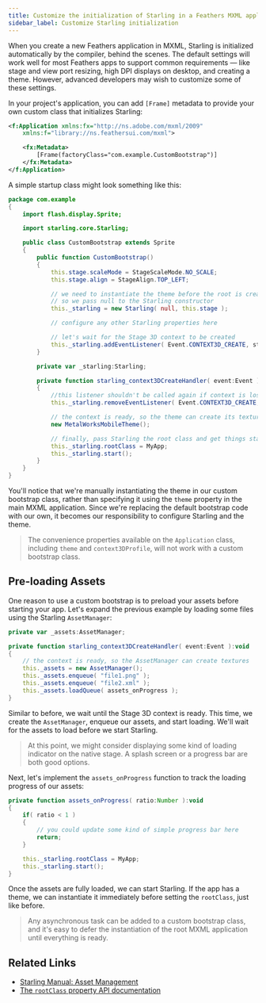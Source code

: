 ```yaml
---
title: Customize the initialization of Starling in a Feathers MXML application (Starling version)
sidebar_label: Customize Starling initialization
---
```


When you create a new Feathers application in MXML, Starling is initialized automatically by the compiler, behind the scenes. The default settings will work well for most Feathers apps to support common requirements — like stage and view port resizing, high DPI displays on desktop, and creating a theme. However, advanced developers may wish to customize some of these settings.

In your project's application, you can add `[Frame]` metadata to provide your own custom class that initializes Starling:

```xml
<f:Application xmlns:fx="http://ns.adobe.com/mxml/2009"
	xmlns:f="library://ns.feathersui.com/mxml">

	<fx:Metadata>
		[Frame(factoryClass="com.example.CustomBootstrap")]
	</fx:Metadata>
</f:Application>
```

A simple startup class might look something like this:

```actionscript
package com.example
{
	import flash.display.Sprite;

	import starling.core.Starling;

	public class CustomBootstrap extends Sprite
	{
		public function CustomBootstrap()
		{
			this.stage.scaleMode = StageScaleMode.NO_SCALE;
			this.stage.align = StageAlign.TOP_LEFT;

			// we need to instantiate the theme before the root is created,
			// so we pass null to the Starling constructor
			this._starling = new Starling( null, this.stage );

			// configure any other Starling properties here

			// let's wait for the Stage 3D context to be created
			this._starling.addEventListener( Event.CONTEXT3D_CREATE, starling_context3DCreateHandler );
		}

		private var _starling:Starling;

		private function starling_context3DCreateHandler( event:Event ):void
		{
			//this listener shouldn't be called again if context is lost
			this._starling.removeEventListener( Event.CONTEXT3D_CREATE, starling_context3DCreateHandler );

			// the context is ready, so the theme can create its textures
			new MetalWorksMobileTheme();

			// finally, pass Starling the root class and get things started!
			this._starling.rootClass = MyApp;
			this._starling.start();
		}
	}
}
```

You'll notice that we're manually instantiating the theme in our custom bootstrap class, rather than specifying it using the `theme` property in the main MXML application. Since we're replacing the default bootstrap code with our own, it becomes our responsibility to configure Starling and the theme.

> The convenience properties available on the `Application` class, including `theme` and `context3DProfile`, will not work with a custom bootstrap class.

## Pre-loading Assets

One reason to use a custom bootstrap is to preload your assets before starting your app. Let's expand the previous example by loading some files using the Starling `AssetManager`:

```actionscript
private var _assets:AssetManager;

private function starling_context3DCreateHandler( event:Event ):void
{
	// the context is ready, so the AssetManager can create textures
	this._assets = new AssetManager();
	this._assets.enqueue( "file1.png" );
	this._assets.enqueue( "file2.xml" );
	this._assets.loadQueue( assets_onProgress );
}
```

Similar to before, we wait until the Stage 3D context is ready. This time, we create the `AssetManager`, enqueue our assets, and start loading. We'll wait for the assets to load before we start Starling.

> At this point, we might consider displaying some kind of loading indicator on the native stage. A splash screen or a progress bar are both good options.

Next, let's implement the `assets_onProgress` function to track the loading progress of our assets:

```actionscript
private function assets_onProgress( ratio:Number ):void
{
	if( ratio < 1 )
	{
		// you could update some kind of simple progress bar here
		return;
	}

	this._starling.rootClass = MyApp;
	this._starling.start();
}
```

Once the assets are fully loaded, we can start Starling. If the app has a theme, we can instantiate it immediately before setting the `rootClass`, just like before.

> Any asynchronous task can be added to a custom bootstrap class, and it's easy to defer the instantiation of the root MXML application until everything is ready.

## Related Links

- [Starling Manual: Asset Management](http://wiki.starling-framework.org/manual/asset_management)
- [The `rootClass` property API documentation](http://doc.starling-framework.org/current/starling/core/Starling.html#rootClass)
